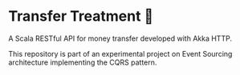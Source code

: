 # Transfer Treatment 💸

A Scala RESTful API for money transfer developed with Akka HTTP.

This repository is part of an experimental project on Event Sourcing architecture implementing the CQRS pattern.   
